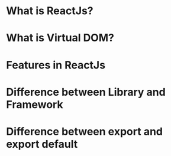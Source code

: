 # What is ReactJs?
# What is Virtual DOM?
# Features in ReactJs
# Difference between Library and Framework
# Difference between export and export default
